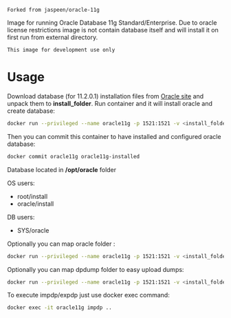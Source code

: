 ``Forked from jaspeen/oracle-11g``

Image for running Oracle Database 11g Standard/Enterprise. Due to oracle license restrictions image is not contain database itself and will install it on first run from external directory.

``This image for development use only``

# Usage
Download database (for 11.2.0.1) installation files from [Oracle site](http://www.oracle.com/technetwork/database/in-memory/downloads/index.html) and unpack them to **install_folder**.
Run container and it will install oracle and create database:

```sh
docker run --privileged --name oracle11g -p 1521:1521 -v <install_folder>:/install doovoo/oracle-11g
```
Then you can commit this container to have installed and configured oracle database:
```sh
docker commit oracle11g oracle11g-installed
```

Database located in **/opt/oracle** folder

OS users:
* root/install
* oracle/install

DB users:
* SYS/oracle

Optionally you can map oracle folder :
```sh
docker run --privileged --name oracle11g -p 1521:1521 -v <install_folder>:/install -v <local_oracle>:/opt/oracle doovoo/oracle-11g
```

Optionally you can map dpdump folder to easy upload dumps:
```sh
docker run --privileged --name oracle11g -p 1521:1521 -v <install_folder>:/install -v <local_dpdump>:/opt/oracle/dpdump doovoo/oracle-11g
```
To execute impdp/expdp just use docker exec command:
```sh
docker exec -it oracle11g impdp ..
```
